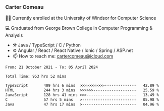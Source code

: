 ### Carter Comeau

🙋‍♂️ Currently enrolled at the University of Windsor for Computer Science

💻 Graduated from George Brown College in Computer Programming & Analysis

- ⚒️ Java / TypeScript / C / Python
- ⚙️ Angular / React / React Native / Ionic / Spring / ASP.net
- 📫 How to reach me: cartercomeau@icloud.com

<!--START_SECTION:waka-->

```txt
From: 21 October 2021 - To: 05 April 2024

Total Time: 953 hrs 52 mins

TypeScript       409 hrs 6 mins  >>>>>>>>>>>--------------   42.89 %
HTML             244 hrs 3 mins  >>>>>>-------------------   25.59 %
JavaScript       128 hrs 41 mins >>>----------------------   13.49 %
C                57 hrs 5 mins   >------------------------   05.98 %
Java             47 hrs 17 mins  >------------------------   04.96 %
```

<!--END_SECTION:waka-->
